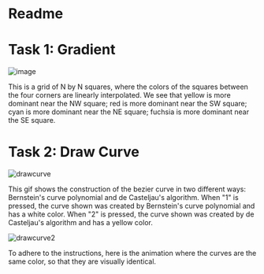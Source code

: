 # Readme

# Task 1: Gradient
![image](https://user-images.githubusercontent.com/72237791/134732843-6e9d7b9b-1ca4-4fff-8fc1-616e2981134d.png)

This is a grid of N by N squares, where the colors of the squares between the four corners are linearly interpolated. We see that yellow is more dominant near the NW square; red is more dominant near the SW square; cyan is more dominant near the NE square; fuchsia is more dominant near the SE square.

# Task 2: Draw Curve
![drawcurve](https://user-images.githubusercontent.com/72237791/134733953-6204b1cb-e0bc-4d63-adbc-73fe2fd8c70e.gif)

This gif shows the construction of the bezier curve in two different ways: Bernstein's curve polynomial and de Casteljau's algorithm. When "1" is pressed, the curve shown was created by Bernstein's curve polynomial and has a white color. When "2" is pressed, the curve shown was created by de Casteljau's algorithm and has a yellow color.

![drawcurve2](https://user-images.githubusercontent.com/72237791/134734795-b3d04adc-b352-4c84-a748-23af36a80b16.gif)

To adhere to the instructions, here is the animation where the curves are the same color, so that they are visually identical.
